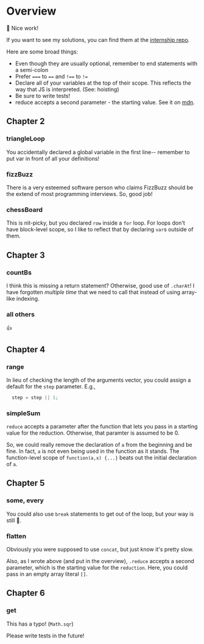 # Overview
:tada: Nice work!


If you want to see my solutions, you can find them at the [internship repo](https://github.com/brettimus/switchboard-internship-2015/tree/master/eloquent-js/exercises).

Here are some broad things:

* Even though they are usually optional, remember to end statements with a semi-colon
* Prefer `===` to `==` and `!==` to `!=`
* Declare all of your variables at the top of their scope. This reflects the way that JS is interpreted. (See: hoisting)
* Be sure to write tests!
* reduce accepts a second parameter - the starting value. See it on [mdn](https://developer.mozilla.org/en-US/docs/Web/JavaScript/Reference/Global_Objects/Array/Reduce).

## Chapter 2
### triangleLoop
You accidentally declared a global variable in the first line-- remember to put var in front of all your definitions!

### fizzBuzz
There is a very esteemed software person who claims FizzBuzz should be the extend of most programming interviews. So, good job!

### chessBoard
This is nit-picky, but you declared `row` inside a `for` loop. For loops don't have block-level scope, so I like to reflect that by declaring `var`s outside of them.

## Chapter 3
### countBs
I think this is missing a return statement? Otherwise, good use of `.charAt`! I have forgotten _multiple time_ that we need to call that instead of using array-like indexing.
### all others
:thumbsup:

## Chapter 4
### range
In lieu of checking the length of the arguments vector, you could assign a default for the `step` parameter. E.g.,
```javascript
  step = step || 1;
```

### simpleSum
`reduce` accepts a parameter after the function that lets you pass in a starting value for the reduction. Otherwise, that paramter is assumed to be 0.

So, we could really remove the declaration of `a` from the beginning and be fine. In fact, `a` is not even being used in the function as it stands. The function-level scope of `function(a,x) {...}` beats out the initial declaration of `a`.

## Chapter 5
### some, every
You could also use `break` statements to get out of the loop, but your way is still :star2:.
### flatten
Obviously you were supposed to use `concat`, but just know it's pretty slow.

Also, as I wrote above (and put in the overview), `.reduce` accepts a second parameter, which is the starting value for the `reduction`. Here, you could pass in an empty array literal `[]`.


## Chapter 6
### get
This has a typo! (`Math.sqr`)

Please write tests in the future!
